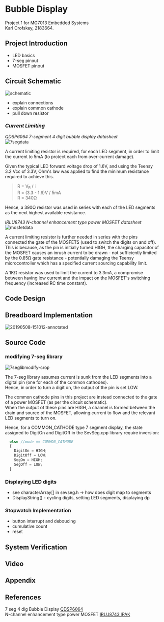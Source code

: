 # Bubble Display
Project 1 for MG7013 Embedded Systems  
Karl Crofskey, 2183664.

## Project Introduction

* LED basics
* 7-seg pinout
* MOSFET pinout

## Circuit Schematic
<img src="https://i.ibb.co/M6vz32c/schematic.jpg" alt="schematic" border="0">

* explain connections
* explain common cathode
* pull down resistor

### _Current Limiting_
*QDSP6064 7-segment 4 digit bubble display datasheet*  
<img src="https://i.ibb.co/M5BWF7f/7segdata.jpg" alt="7segdata" border="0">

A current limiting resistor is required, for each LED segment, in order to limit the current to 5mA (to protect each from over-current damage).

Given the typical LED forward voltage drop of 1.6V, and using the Teensy 3.2 Vcc of 3.3V, Ohm's law was applied to find the minimum resistance required to achieve this.  

> R = V<sub>R</sub> / i  
> R = (3.3 - 1.6)V / 5mA  
> R = 340Ω  

Hence, a 390Ω resistor was used in series with each of the LED segments as the next highest available resistance.

*IRLU8743 N-channel enhancement type power MOSFET datasheet*  
<img src="https://i.ibb.co/QbzmJbC/mosfetdata.jpg" alt="mosfetdata" border="0">

A current limiting resistor is further needed in series with the pins connected the gate of the MOSFETS (used to switch the digits on and off). This is because, as the pin is initially turned HIGH, the charging capacitor of the MOSFET causes an inrush current to be drawn - not sufficiently limited by the 0.85Ω gate resistance - potentially damaging the Teensy microcontroller which has a specified current sourcing capability limit.

A 1KΩ resistor was used to limit the current to 3.3mA, a compromise between having low current and the impact on the MOSFET's switching frequency (increased RC time constant).


## Code Design


## Breadboard Implementation
<img src="https://i.ibb.co/1sspBFW/20190508-151012-annotated.jpg" alt="20190508-151012-annotated" border="0">

## Source Code
### modifying 7-seg library
<img src="https://i.ibb.co/fq2mF9J/7seglibmodify-crop.jpg" alt="7seglibmodify-crop" border="0">

The 7-seg library assumes current is sunk from the LED segments into a digital pin (one for each of the common cathodes).  
Hence, in order to turn a digit on, the output of the pin is set LOW.  

The common cathode pins in this project are instead connected to the gate of a power MOSFET (as per the circuit schematic).   
When the output of these pins are HIGH, a channel is formed between the drain and source of the MOSFET, allowing current to flow and the relevant LED segments to turn on.  

Hence, for a COMMON_CATHODE type 7 segment display, the state assigned to DigitOn and DigitOff in the SevSeg.cpp library require inversion:  

```JavaScript
  else //mode == COMMON_CATHODE
  {
    DigitOn = HIGH;
    DigitOff = LOW;
    SegOn = HIGH;
    SegOff = LOW;
  }
```

### Displaying LED digits

* see characterArray[] in sevseg.h -> how does digit map to segments
* DisplayString() - cycling digits, setting LED segments, displaying dp

### Stopwatch Implementation

* button interrupt and deboucing
* cumulative count
* reset


## System Verification

## Video

## Appendix


## References
7 seg 4 dig Bubble Display [QDSP6064](https://cdn.sparkfun.com/datasheets/Components/LED/BB_QDSP_DS.pdf)  
N-channel enhancement type power MOSFET [IRLU8743 IPAK](https://www.infineon.com/dgdl/irlr8743pbf.pdf?fileId=5546d462533600a4015356719c7e26ff)
